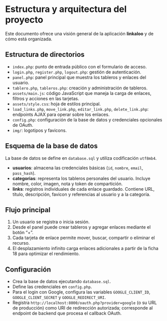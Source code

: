 # Estructura y arquitectura del proyecto

Este documento ofrece una visión general de la aplicación **linkaloo** y de cómo está organizada.

## Estructura de directorios

- `index.php`: punto de entrada público con el formulario de acceso.
- `login.php`, `register.php`, `logout.php`: gestión de autenticación.
- `panel.php`: panel principal que muestra los tableros y enlaces del usuario.
- `tablero.php`, `tableros.php`: creación y administración de tableros.
- `assets/main.js`: código JavaScript que maneja la carga de enlaces, filtros y acciones en las tarjetas.
- `assets/style.css`: hoja de estilos principal.
- `load_links.php`, `move_link.php`, `editar_link.php`, `delete_link.php`: endpoints AJAX para operar sobre los enlaces.
- `config.php`: configuración de la base de datos y credenciales opcionales de OAuth.
- `img/`: logotipos y favicons.

## Esquema de la base de datos

La base de datos se define en `database.sql` y utiliza codificación `utf8mb4`.

- **usuarios**: almacena las credenciales básicas (`id`, `nombre`, `email`, `pass_hash`).
- **categorias**: representa los tableros personales del usuario. Incluye nombre, color, imagen, nota y token de compartición.
- **links**: registros individuales de cada enlace guardado. Contiene URL, título, descripción, favicon y referencias al usuario y a la categoría.

## Flujo principal

1. Un usuario se registra o inicia sesión.
2. Desde el panel puede crear tableros y agregar enlaces mediante el botón “+”.
3. Cada tarjeta de enlace permite mover, buscar, compartir o eliminar el recurso.
4. El desplazamiento infinito carga enlaces adicionales a partir de la ficha 18 para optimizar el rendimiento.

## Configuración

- Crea la base de datos ejecutando `database.sql`.
- Define las credenciales en `config.php`.
- Para el login con Google, configura las variables `GOOGLE_CLIENT_ID`, `GOOGLE_CLIENT_SECRET` y `GOOGLE_REDIRECT_URI`.
- Registra `http://localhost:8000/oauth.php?provider=google` (o su URL de producción) como URI de redirección autorizada; corresponde al endpoint de backend que procesa el callback OAuth.

